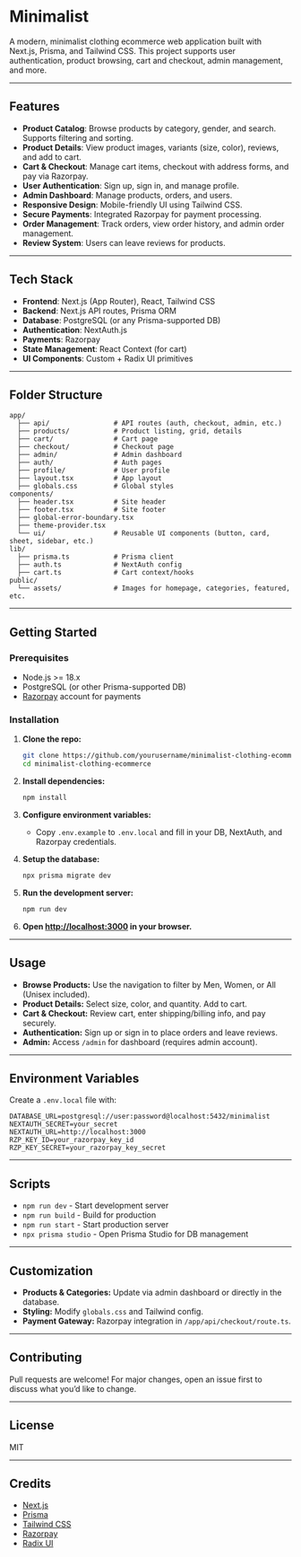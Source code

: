 # Minimalist

A modern, minimalist clothing ecommerce web application built with Next.js, Prisma, and Tailwind CSS. This project supports user authentication, product browsing, cart and checkout, admin management, and more.

---

## Features

- **Product Catalog**: Browse products by category, gender, and search. Supports filtering and sorting.
- **Product Details**: View product images, variants (size, color), reviews, and add to cart.
- **Cart & Checkout**: Manage cart items, checkout with address forms, and pay via Razorpay.
- **User Authentication**: Sign up, sign in, and manage profile.
- **Admin Dashboard**: Manage products, orders, and users.
- **Responsive Design**: Mobile-friendly UI using Tailwind CSS.
- **Secure Payments**: Integrated Razorpay for payment processing.
- **Order Management**: Track orders, view order history, and admin order management.
- **Review System**: Users can leave reviews for products.

---

## Tech Stack

- **Frontend**: Next.js (App Router), React, Tailwind CSS
- **Backend**: Next.js API routes, Prisma ORM
- **Database**: PostgreSQL (or any Prisma-supported DB)
- **Authentication**: NextAuth.js
- **Payments**: Razorpay
- **State Management**: React Context (for cart)
- **UI Components**: Custom + Radix UI primitives

---

## Folder Structure

```
app/
  ├── api/                # API routes (auth, checkout, admin, etc.)
  ├── products/           # Product listing, grid, details
  ├── cart/               # Cart page
  ├── checkout/           # Checkout page
  ├── admin/              # Admin dashboard
  ├── auth/               # Auth pages
  ├── profile/            # User profile
  ├── layout.tsx          # App layout
  ├── globals.css         # Global styles
components/
  ├── header.tsx          # Site header
  ├── footer.tsx          # Site footer
  ├── global-error-boundary.tsx
  ├── theme-provider.tsx
  └── ui/                 # Reusable UI components (button, card, sheet, sidebar, etc.)
lib/
  ├── prisma.ts           # Prisma client
  ├── auth.ts             # NextAuth config
  ├── cart.ts             # Cart context/hooks
public/
  └── assets/             # Images for homepage, categories, featured, etc.
```

---

## Getting Started

### Prerequisites

- Node.js >= 18.x
- PostgreSQL (or other Prisma-supported DB)
- [Razorpay](https://razorpay.com/) account for payments

### Installation

1. **Clone the repo:**

   ```bash
   git clone https://github.com/yourusername/minimalist-clothing-ecommerce.git
   cd minimalist-clothing-ecommerce
   ```

2. **Install dependencies:**

   ```bash
   npm install
   ```

3. **Configure environment variables:**

   - Copy `.env.example` to `.env.local` and fill in your DB, NextAuth, and Razorpay credentials.

4. **Setup the database:**

   ```bash
   npx prisma migrate dev
   ```

5. **Run the development server:**

   ```bash
   npm run dev
   ```

6. **Open [http://localhost:3000](http://localhost:3000) in your browser.**

---

## Usage

- **Browse Products:** Use the navigation to filter by Men, Women, or All (Unisex included).
- **Product Details:** Select size, color, and quantity. Add to cart.
- **Cart & Checkout:** Review cart, enter shipping/billing info, and pay securely.
- **Authentication:** Sign up or sign in to place orders and leave reviews.
- **Admin:** Access `/admin` for dashboard (requires admin account).

---

## Environment Variables

Create a `.env.local` file with:

```
DATABASE_URL=postgresql://user:password@localhost:5432/minimalist
NEXTAUTH_SECRET=your_secret
NEXTAUTH_URL=http://localhost:3000
RZP_KEY_ID=your_razorpay_key_id
RZP_KEY_SECRET=your_razorpay_key_secret
```

---

## Scripts

- `npm run dev` - Start development server
- `npm run build` - Build for production
- `npm run start` - Start production server
- `npx prisma studio` - Open Prisma Studio for DB management

---

## Customization

- **Products & Categories:** Update via admin dashboard or directly in the database.
- **Styling:** Modify `globals.css` and Tailwind config.
- **Payment Gateway:** Razorpay integration in `/app/api/checkout/route.ts`.

---

## Contributing

Pull requests are welcome! For major changes, open an issue first to discuss what you’d like to change.

---

## License

MIT

---

## Credits

- [Next.js](https://nextjs.org/)
- [Prisma](https://www.prisma.io/)
- [Tailwind CSS](https://tailwindcss.com/)
- [Razorpay](https://razorpay.com/)
- [Radix UI](https://www.radix-ui.com/)
